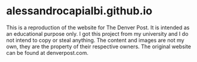 # alessandrocapialbi.github.io
This is a reproduction of the website for The Denver Post.
It is intended as an educational purpose only. I got this project from my university and I do not intend to copy or steal anything.
The content and images are not my own, they are the property of their respective owners.
The original website can be found at denverpost.com. 
